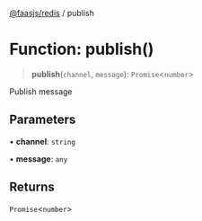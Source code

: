 [@faasjs/redis](../README.md) / publish

# Function: publish()

> **publish**(`channel`, `message`): `Promise`\<`number`\>

Publish message

## Parameters

• **channel**: `string`

• **message**: `any`

## Returns

`Promise`\<`number`\>
